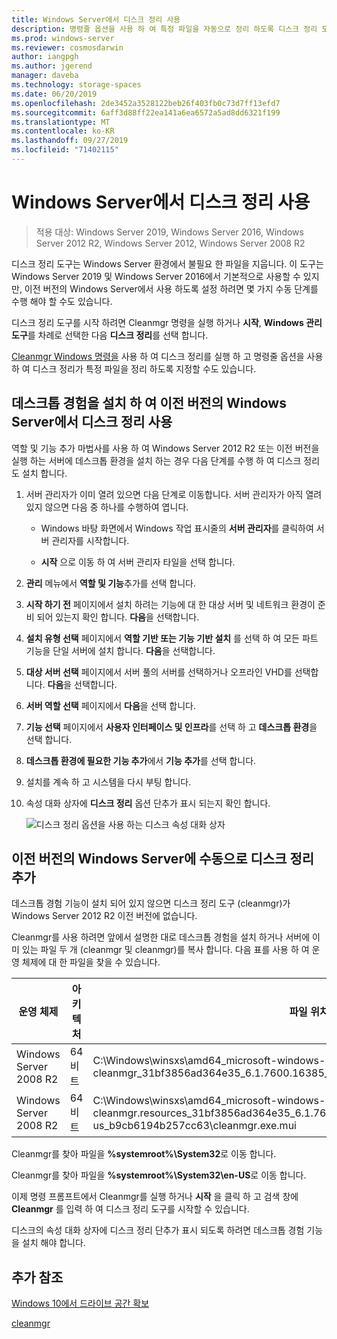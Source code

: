```yaml
---
title: Windows Server에서 디스크 정리 사용
description: 명령줄 옵션을 사용 하 여 특정 파일을 자동으로 정리 하도록 디스크 정리 도구 (Cleanmgr)를 구성 하는 방법에 대해 알아봅니다.
ms.prod: windows-server
ms.reviewer: cosmosdarwin
author: iangpgh
ms.author: jgerend
manager: daveba
ms.technology: storage-spaces
ms.date: 06/20/2019
ms.openlocfilehash: 2de3452a3528122beb26f403fb0c73d7ff13efd7
ms.sourcegitcommit: 6aff3d88ff22ea141a6ea6572a5ad8dd6321f199
ms.translationtype: MT
ms.contentlocale: ko-KR
ms.lasthandoff: 09/27/2019
ms.locfileid: "71402115"
---
```

# <a name="using-disk-cleanup-on-windows-server"></a>Windows Server에서 디스크 정리 사용

> 적용 대상: Windows Server 2019, Windows Server 2016, Windows Server 2012 R2, Windows Server 2012, Windows Server 2008 R2

디스크 정리 도구는 Windows Server 환경에서 불필요 한 파일을 지웁니다. 이 도구는 Windows Server 2019 및 Windows Server 2016에서 기본적으로 사용할 수 있지만, 이전 버전의 Windows Server에서 사용 하도록 설정 하려면 몇 가지 수동 단계를 수행 해야 할 수도 있습니다.

디스크 정리 도구를 시작 하려면 Cleanmgr 명령을 실행 하거나 **시작**, **Windows 관리 도구**를 차례로 선택한 다음 **디스크 정리**를 선택 합니다.

[Cleanmgr Windows 명령을](../../administration/windows-commands/cleanmgr.md) 사용 하 여 디스크 정리를 실행 하 고 명령줄 옵션을 사용 하 여 디스크 정리가 특정 파일을 정리 하도록 지정할 수도 있습니다.

## <a name="enable-disk-cleanup-on-an-earlier-version-of-windows-server-by-installing-the-desktop-experience"></a>데스크톱 경험을 설치 하 여 이전 버전의 Windows Server에서 디스크 정리 사용

역할 및 기능 추가 마법사를 사용 하 여 Windows Server 2012 R2 또는 이전 버전을 실행 하는 서버에 데스크톱 환경을 설치 하는 경우 다음 단계를 수행 하 여 디스크 정리도 설치 합니다.

1. 서버 관리자가 이미 열려 있으면 다음 단계로 이동합니다. 서버 관리자가 아직 열려 있지 않으면 다음 중 하나를 수행하여 엽니다.

   - Windows 바탕 화면에서 Windows 작업 표시줄의 **서버 관리자**를 클릭하여 서버 관리자를 시작합니다.

   - **시작** 으로 이동 하 여 서버 관리자 타일을 선택 합니다.

1. **관리** 메뉴에서 **역할 및 기능**추가를 선택 합니다.

1. **시작 하기 전** 페이지에서 설치 하려는 기능에 대 한 대상 서버 및 네트워크 환경이 준비 되어 있는지 확인 합니다. **다음**을 선택합니다.

1. **설치 유형 선택** 페이지에서 **역할 기반 또는 기능 기반 설치** 를 선택 하 여 모든 파트 기능을 단일 서버에 설치 합니다. **다음**을 선택합니다.

1. **대상 서버 선택** 페이지에서 서버 풀의 서버를 선택하거나 오프라인 VHD를 선택합니다. **다음**을 선택합니다.

1. **서버 역할 선택** 페이지에서 **다음**을 선택 합니다.

1. **기능 선택** 페이지에서 **사용자 인터페이스 및 인프라**를 선택 하 고 **데스크톱 환경**을 선택 합니다.

1. **데스크톱 환경에 필요한 기능 추가**에서 **기능 추가**를 선택 합니다.

1. 설치를 계속 하 고 시스템을 다시 부팅 합니다.

1. 속성 대화 상자에 **디스크 정리** 옵션 단추가 표시 되는지 확인 합니다.

   ![디스크 정리 옵션을 사용 하는 디스크 속성 대화 상자](media/diskpropswcleanup.png)

## <a name="manually-add-disk-cleanup-to-an-earlier-version-of-windows-server"></a>이전 버전의 Windows Server에 수동으로 디스크 정리 추가

데스크톱 경험 기능이 설치 되어 있지 않으면 디스크 정리 도구 (cleanmgr)가 Windows Server 2012 R2 이전 버전에 없습니다.

Cleanmgr를 사용 하려면 앞에서 설명한 대로 데스크톱 경험을 설치 하거나 서버에 이미 있는 파일 두 개 (cleanmgr 및 cleanmgr)를 복사 합니다. 다음 표를 사용 하 여 운영 체제에 대 한 파일을 찾을 수 있습니다.

| 운영 체제  | 아키텍처  | 파일 위치  |
| ----------------- | -------------- | --------------- |
| Windows Server 2008 R2 | 64비트 | C:\Windows\winsxs\amd64_microsoft-windows-cleanmgr_31bf3856ad364e35_6.1.7600.16385_none_c9392808773cd7da\cleanmgr.exe 
| Windows Server 2008 R2 | 64비트 | C:\Windows\winsxs\amd64_microsoft-windows-cleanmgr.resources_31bf3856ad364e35_6.1.7600.16385_en-us_b9cb6194b257cc63\cleanmgr.exe.mui |

Cleanmgr를 찾아 파일을 **%systemroot%\System32**로 이동 합니다.

Cleanmgr를 찾아 파일을 **%systemroot%\System32\en-US**로 이동 합니다.

이제 명령 프롬프트에서 Cleanmgr를 실행 하거나 **시작** 을 클릭 하 고 검색 창에 **Cleanmgr** 를 입력 하 여 디스크 정리 도구를 시작할 수 있습니다.

디스크의 속성 대화 상자에 디스크 정리 단추가 표시 되도록 하려면 데스크톱 경험 기능을 설치 해야 합니다.

## <a name="additional-references"></a>추가 참조

[Windows 10에서 드라이브 공간 확보](https://support.microsoft.com/en-us/help/12425/windows-10-free-up-drive-space)

[cleanmgr](../../administration/windows-commands/cleanmgr.md)
